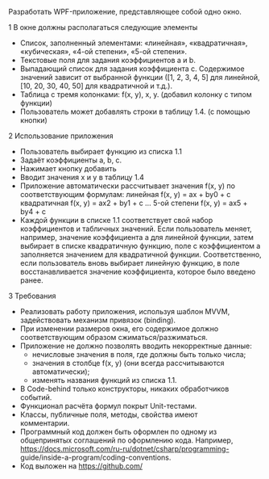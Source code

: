 Разработать WPF-приложение, представляющее собой одно окно.

1 В окне должны располагаться следующие элементы
- Список, заполненный элементами: «линейная», «квадратичная», «кубическая», «4-ой
степени», «5-ой степени».
- Текстовые поля для задания коэффициентов a и b.
- Выпадающий список для задания коэффициента c. Содержимое значений зависит от
выбранной функции ([1, 2, 3, 4, 5] для линейной, [10, 20, 30, 40, 50] для квадратичной и т.д.).
- Таблица с тремя колонками: f(x, y), x, y. (добавил колонку с типом функции)
- Пользователь может добавлять строки в таблицу 1.4. (с помощью кнопки)

2 Использование приложения
- Пользователь выбирает функцию из списка 1.1
- Задаёт коэффициенты a, b, c.
- Нажимает кнопку добавить
- Вводит значения x и y в таблицу 1.4
- Приложение автоматически рассчитывает значения f(x, y) по соответствующим формулам:
линейная f(x, y) = ax + by0 + c
квадратичная f(x, y) = ax2 + by1 + c
…
5-ой степени f(x, y) = ax5 + by4 + c
- Каждой функции в списке 1.1 соответствует свой набор коэффициентов и табличных
значений. Если пользователь меняет, например, значение коэффициента а для линейной
функции, затем выбирает в списке квадратичную функцию, поле с
коэффициентом а заполняется значением для квадратичной функции. Соответственно, если
пользователь вновь выбирает линейную функцию, в поле восстанавливается значение
коэффициента, которое было введено ранее.

3 Требования
- Реализовать работу приложения, используя шаблон MVVM, задействовать механизм
привязок (binding).
- При изменении размеров окна, его содержимое должно соответствующим образом
сжиматься/разжиматься.
- Приложение не должно позволять вводить некорректные данные:
  - нечисловые значения в поля, где должны быть только числа;
  - значения в столбце f(x, y) (они всегда рассчитываются автоматически);
  - изменять названия функций из списка 1.1.
- В Code-behind только конструкторы, никаких обработчиков событий.
- Функционал расчёта формул покрыт Unit-тестами.
- Классы, публичные поля, методы, свойства имеют <summary> комментарии.
- Программный код должен быть оформлен по одному из общепринятых соглашений по
оформлению кода. Например, https://docs.microsoft.com/ru-ru/dotnet/csharp/programming-
guide/inside-a-program/coding-conventions.
- Код выложен на https://github.com/
